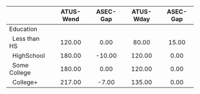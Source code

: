 
|                      |    ATUS-Wend |     ASEC-Gap |    ATUS-Wday |     ASEC-Gap |
| -------------------- | :----------: | :----------: | :----------: | :----------: |
| Education            |              |              |              |              |
| &nbsp;&nbsp;Less than HS |       120.00 |         0.00 |        80.00 |        15.00 |
| &nbsp;&nbsp;HighSchool |       180.00 |       -10.00 |       120.00 |         0.00 |
| &nbsp;&nbsp;Some College |       180.00 |         0.00 |       120.00 |         0.00 |
| &nbsp;&nbsp;College+ |       217.00 |        -7.00 |       135.00 |         0.00 |

